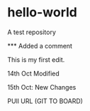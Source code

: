# hello-world
A test repository

*** Added a comment

This is my first edit. 

14th Oct Modified

15th Oct: New Changes

PUll URL (GIT TO BOARD)
